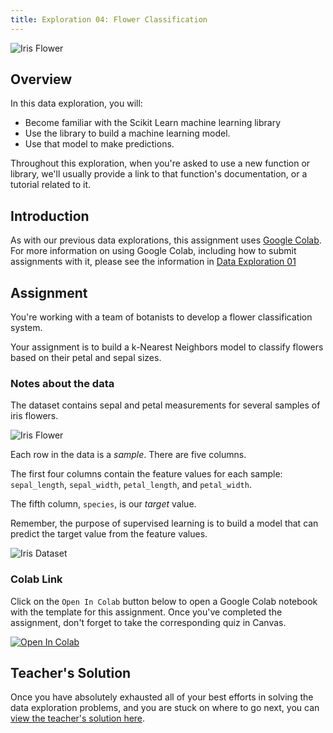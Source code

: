 ```yaml
---
title: Exploration 04: Flower Classification
---
```


![Iris Flower]({{URLROOT}}/shared/img/iris.png)

## Overview

In this data exploration, you will:

* Become familiar with the Scikit Learn machine learning library
* Use the library to build a machine learning model.
* Use that model to make predictions.

Throughout this exploration, when you're asked to use a new function or library, we'll usually provide a link to that function's documentation, or a tutorial related to it.

## Introduction

As with our previous data explorations, this assignment uses [Google Colab](http://colab.research.google.com). For more information on using Google Colab, including how to submit assignments with it, please see the information in [Data Exploration 01](./exploration-01.html) 

## Assignment

You're working with a team of botanists to develop a flower classification system. 

Your assignment is to build a k-Nearest Neighbors model to classify flowers based on their petal and sepal sizes.

### Notes about the data

The dataset contains sepal and petal measurements for several samples of iris flowers. 

![Iris Flower]({{URLROOT}}/shared/img/iris.png)

Each row in the data is a *sample*. There are five columns. 

The first four columns contain the feature values for each sample: `sepal_length`, `sepal_width`, `petal_length`, and `petal_width`.

The fifth column, `species`, is our *target* value. 

Remember, the purpose of supervised learning is to build a model that can predict the target value from the feature values.

![Iris Dataset]({{URLROOT}}/shared/img/iris_description.png)


### Colab Link

Click on the `Open In Colab` button below to open a Google Colab notebook with the template for this assignment. Once you've completed the assignment, don't forget to take the corresponding quiz in Canvas. 

[![Open In Colab](https://colab.research.google.com/assets/colab-badge.svg)](https://colab.research.google.com/github/byui-cse/cse450-course/blob/master/notebooks/Exploration_04.ipynb)

## Teacher's Solution

Once you have absolutely exhausted all of your best efforts in solving the data exploration problems, and you are stuck on where to go next, you can [view the teacher's solution here](https://colab.research.google.com/github/byui-cse/cse450-course/blob/master/notebooks/Exploration_04_Solved.ipynb).
